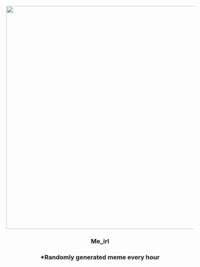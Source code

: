 <p align="center">
        <img src="https://i.redd.it/g3kh3cqfe22a1.jpg" width="600" height="600">
        </p>
        <h3 align="center">Me_irl</h3>
        <h3 align="center">*Randomly generated meme every hour</h3>
    